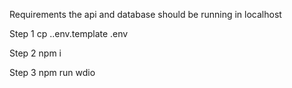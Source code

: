 Requirements
the api and database should be running in localhost

Step 1
cp .\.env.template .env

Step 2
npm i

Step 3
npm run wdio